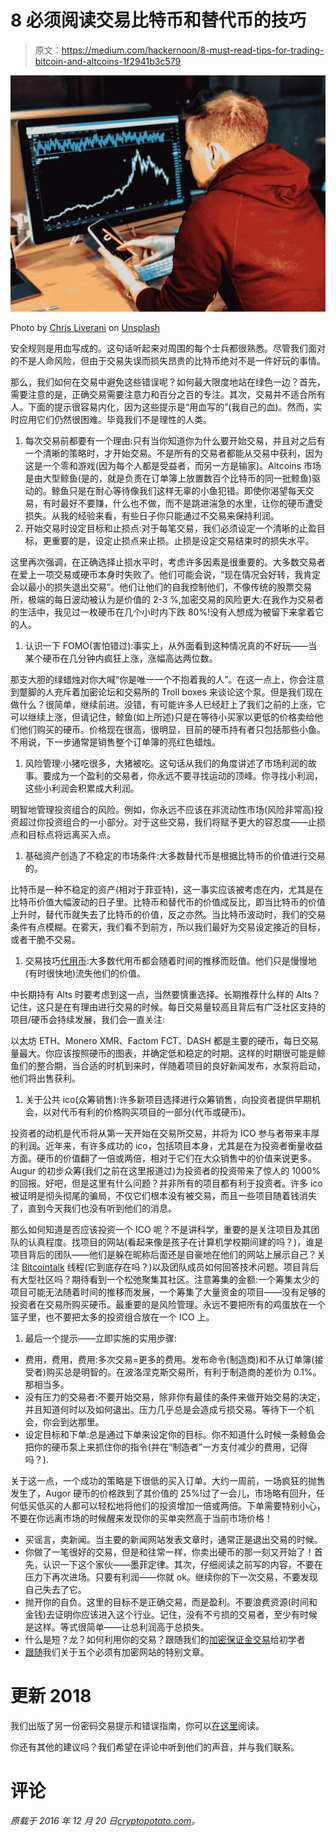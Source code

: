 # 8 必须阅读交易比特币和替代币的技巧

> 原文：<https://medium.com/hackernoon/8-must-read-tips-for-trading-bitcoin-and-altcoins-1f2941b3c579>

![](img/92a56f9794f2a53ba212715279e12cc9.png)

Photo by [Chris Liverani](https://unsplash.com/@chrisliverani?utm_source=medium&utm_medium=referral) on [Unsplash](https://unsplash.com?utm_source=medium&utm_medium=referral)

安全规则是用血写成的。这句话听起来对周围的每个士兵都很熟悉。尽管我们面对的不是人命风险，但由于交易失误而损失昂贵的比特币绝对不是一件好玩的事情。

那么，我们如何在交易中避免这些错误呢？如何最大限度地站在绿色一边？首先，需要注意的是，正确交易需要注意力和百分之百的专注。其次，交易并不适合所有人。下面的提示很容易内化，因为这些提示是“用血写的”(我自己的血)。然而，实时应用它们仍然很困难。毕竟我们不是理性的人类。

1.  每次交易前都要有一个理由:只有当你知道你为什么要开始交易，并且对之后有一个清晰的策略时，才开始交易。不是所有的交易者都能从交易中获利，因为这是一个零和游戏(因为每个人都是受益者，而另一方是输家)。Altcoins 市场是由大型鲸鱼(是的，就是负责在订单簿上放置数百个比特币的同一批鲸鱼)驱动的。鲸鱼只是在耐心等待像我们这样无辜的小鱼犯错。即使你渴望每天交易，有时最好不要赚，什么也不做，而不是跳进湍急的水里，让你的硬币遭受损失。从我的经验来看，有些日子你只能通过不交易来保持利润。
2.  开始交易时设定目标和止损点:对于每笔交易，我们必须设定一个清晰的止盈目标，更重要的是，设定止损点来止损。止损是设定交易结束时的损失水平。

这里再次强调，在正确选择止损水平时，考虑许多因素是很重要的。大多数交易者在爱上一项交易或硬币本身时失败了。他们可能会说，“现在情况会好转，我肯定会以最小的损失退出交易”。他们让他们的自我控制他们，不像传统的股票交易所，极端的每日波动被认为是价值的 2-3 %,加密交易的风险更大:在我作为交易者的生活中，我见过一枚硬币在几个小时内下跌 80%!没有人想成为被留下来拿着它的人。

1.  认识一下 FOMO(害怕错过):事实上，从外面看到这种情况真的不好玩——当某个硬币在几分钟内疯狂上涨，涨幅高达两位数。

那支大胆的绿蜡烛对你大喊“你是唯一一个不抱着我的人”。在这一点上，你会注意到蹩脚的人充斥着加密论坛和交易所的 Troll boxes 来谈论这个泵。但是我们现在做什么？很简单，继续前进。没错，有可能许多人已经赶上了我们之前的上涨，它可以继续上涨，但请记住，鲸鱼(如上所述)只是在等待小买家以更低的价格卖给他们他们购买的硬币。价格现在很高，很明显，目前的硬币持有者只包括那些小鱼。不用说，下一步通常是销售整个订单簿的亮红色蜡烛。

1.  风险管理:小猪吃很多，大猪被吃。这句话从我们的角度讲述了市场利润的故事。要成为一个盈利的交易者，你永远不要寻找运动的顶峰。你寻找小利润，这些小利润会积累成大利润。

明智地管理投资组合的风险。例如，你永远不应该在非流动性市场(风险非常高)投资超过你投资组合的一小部分。对于这些交易，我们将赋予更大的容忍度——止损点和目标点将远离买入点。

1.  基础资产创造了不稳定的市场条件:大多数替代币是根据比特币的价值进行交易的。

比特币是一种不稳定的资产(相对于菲亚特)，这一事实应该被考虑在内，尤其是在比特币价值大幅波动的日子里。比特币和替代币的价值成反比，即当比特币的价值上升时，替代币就失去了比特币的价值，反之亦然。当比特币波动时，我们的交易条件有点模糊。在雾天，我们看不到前方，所以我们最好为交易设定接近的目标，或者干脆不交易。

1.  交易技巧[代用币](https://cryptopotato.com/altcoins-the-complete-guide/):大多数代用币都会随着时间的推移而贬值。他们只是慢慢地(有时很快地)流失他们的价值。

中长期持有 Alts 时要考虑到这一点，当然要慎重选择。长期推荐什么样的 Alts？记住，这只是在有理由进行交易的时候。每日交易量较高且背后有广泛社区支持的项目/硬币会持续发展，我们会一直关注:

以太坊 ETH、Monero XMR、Factom FCT、DASH 都是主要的硬币，每日交易量最大。你应该按照硬币的图表，并确定低和稳定的时期。这样的时期很可能是鲸鱼们的整合期，当合适的时机到来时，伴随着项目的良好新闻发布，水泵将启动，他们将出售获利。

1.  关于公共 ico(众筹销售):许多新项目选择进行众筹销售，向投资者提供早期机会，以对代币有利的价格购买项目的一部分(代币或硬币)。

投资者的动机是代币将从第一天开始在交易所交易，并将为 ICO 参与者带来丰厚的利润。近年来，有许多成功的 ico，包括项目本身，尤其是在为投资者衡量收益方面。硬币的价值翻了一倍或两倍，相对于它们在大众销售中的价值来说更多。Augur 的初步众筹(我们之前在这里报道过)为投资者的投资带来了惊人的 1000%的回报。好吧，但是这里有什么问题？并非所有的项目都有利于投资者。许多 ico 被证明是彻头彻尾的骗局，不仅它们根本没有被交易，而且一些项目随着钱消失了，直到今天我们也没有听到他们的消息。

那么如何知道是否应该投资一个 ICO 呢？不是讲科学，重要的是关注项目及其团队的认真程度。找项目的网站(看起来像是孩子在计算机学校期间建的吗？)，谁是项目背后的团队——他们是躲在昵称后面还是自豪地在他们的网站上展示自己？关注 [Bitcointalk](https://cryptopotato.com/5-must-have-crypto-websites/) 线程(它到底存在吗？)以及团队成员如何回答技术问题。项目背后有大型社区吗？期待看到一个松弛聚集其社区。注意筹集的金额:一个筹集太少的项目可能无法随着时间的推移而发展，一个筹集了大量资金的项目——没有足够的投资者在交易所购买硬币。最重要的是风险管理。永远不要把所有的鸡蛋放在一个篮子里，也不要把太多的投资组合放在一个 ICO 上。

1.  最后一个提示——立即实施的实用步骤:

*   费用，费用，费用:多次交易=更多的费用。发布命令(制造商)和不从订单簿(接受者)购买总是明智的。在波洛涅克斯交易所，有利于制造商的差价为 0.1%。那相当多。
*   没有压力的交易者:不要开始交易，除非你有最佳的条件来做开始交易的决定，并且知道何时以及如何退出。压力几乎总是会造成亏损交易。等待下一个机会，你会到达那里。
*   设定目标和下单:总是通过下单来设定你的目标。你不知道什么时候一条鲸鱼会把你的硬币泵上来抓住你的指令(并在“制造者”一方支付减少的费用，记得吗？).

关于这一点，一个成功的策略是下很低的买入订单。大约一周前，一场疯狂的抛售发生了，Augor 硬币的价格跌到了其价值的 25%!过了一会儿，市场略有回升，任何低买低买的人都可以轻松地将他们的投资增加一倍或两倍。下单需要特别小心，不要在你远离市场的时候醒来发现你的买单突然高于当前市场价格！

*   买谣言，卖新闻。当主要的新闻网站发表文章时，通常正是退出交易的时候。
*   你做了一笔很好的交易，但是和往常一样，你卖出硬币的那一刻又开始了！首先，认识一下这个家伙——墨菲定律。其次，仔细阅读之前写的内容，不要在压力下再次进场。只要有利润——你就 ok。继续你的下一次交易，不要发现自己失去了它。
*   抛开你的自负。这里的目标不是正确交易，而是盈利。不要浪费资源(时间和金钱)去证明你应该进入这个行业。记住，没有不亏损的交易者，至少有时候是这样。等式很简单——让总利润高于总损失。
*   什么是短？龙？如何利用你的交易？跟随我们的[加密保证金交易](https://cryptopotato.com/bitcoin-altcoins-margin-trading-beginners/)给初学者
*   [跟随](https://cryptopotato.com/5-must-have-crypto-websites/)我们关于五个必须有加密网站的特别文章。

# 更新 2018

我们出版了另一份密码交易提示和错误指南，你可以[在这里](https://cryptopotato.com/7-crypto-trading-tips-common-mistakes/)阅读。

你还有其他的建议吗？我们希望在评论中听到他们的声音，并与我们联系。

# 评论

*原载于 2016 年 12 月 20 日*[*cryptopotato.com*](https://cryptopotato.com/8-must-read-tips-trading-bitcoin-altcoins/)*。*